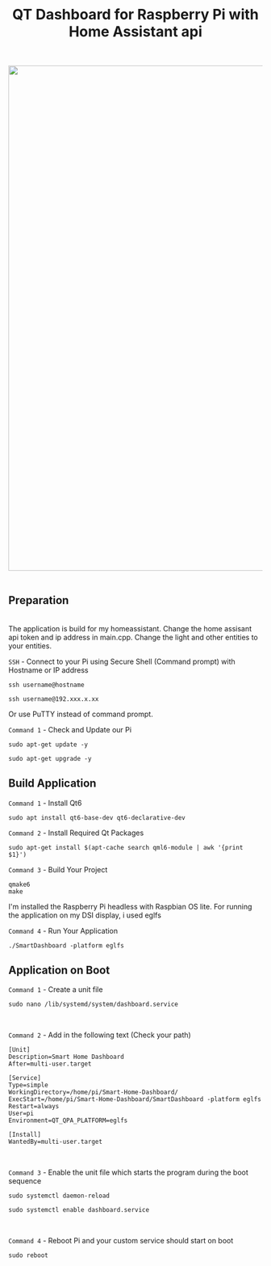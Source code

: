   <br>
  <h1 align="center">QT Dashboard for Raspberry Pi with Home Assistant api</h1>
  <br>
 <p align="center">
<img src="https://github.com/NielsU97/HomeDisplay/blob/main/screenshot.png" width="1000">
  </br>
</br>  
<p>
<h2> Preparation </h2>
</br>
The application is build for my homeassistant. Change the home assisant api token and ip address in main.cpp. 
Change the light and other entities to your entities. 


`SSH` - Connect to your Pi using Secure Shell (Command prompt) with Hostname or IP address
```
ssh username@hostname

ssh username@192.xxx.x.xx
```
Or use PuTTY instead of command prompt. 

`Command 1` - Check and Update our Pi
```
sudo apt-get update -y
```
```
sudo apt-get upgrade -y
```

<h2> Build Application </h2>

`Command 1` - Install Qt6
```
sudo apt install qt6-base-dev qt6-declarative-dev
```

`Command 2` - Install Required Qt Packages
```
sudo apt-get install $(apt-cache search qml6-module | awk '{print $1}')
```

`Command 3` - Build Your Project
```
qmake6
make
```

I'm installed the Raspberry Pi headless with Raspbian OS lite. For running the application on my DSI display, i used eglfs

`Command 4` -  Run Your Application
```
./SmartDashboard -platform eglfs
```

<h2> Application on Boot </h2>

`Command 1` - Create a unit file
```
sudo nano /lib/systemd/system/dashboard.service
```

</br>

`Command 2` - Add in the following text (Check your path)
```
[Unit]
Description=Smart Home Dashboard
After=multi-user.target

[Service]
Type=simple
WorkingDirectory=/home/pi/Smart-Home-Dashboard/
ExecStart=/home/pi/Smart-Home-Dashboard/SmartDashboard -platform eglfs
Restart=always
User=pi
Environment=QT_QPA_PLATFORM=eglfs

[Install]
WantedBy=multi-user.target
```
</br>

`Command 3` - Enable the unit file which starts the program during the boot sequence
```
sudo systemctl daemon-reload
```
```
sudo systemctl enable dashboard.service
```

</br>

`Command 4` - Reboot Pi and your custom service should start on boot
```
sudo reboot
```